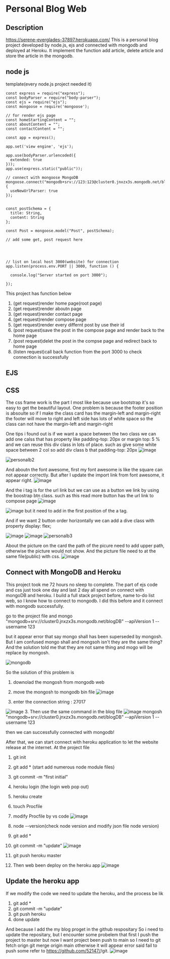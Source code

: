 # Personal Blog Web
## Description

https://serene-everglades-37897.herokuapp.com/
This is a personal blog project developed by node.js, ejs and connected with mongodb and deployed at Heroku.
It implement the function add article, delete article and store the article in the mongodb.

## node js 
template(every node.js project needed it)
```
const express = require("express");
const bodyParser = require("body-parser");
const ejs = require("ejs");
const mongoose = require('mongoose');

// for render ejs page
const homeStartingContent = "";
const aboutContent = "";
const contactContent = "";

const app = express();

app.set('view engine', 'ejs');

app.use(bodyParser.urlencoded({
  extended: true
}));
app.use(express.static("public"));

// connect with mongoose MongoDB
mongoose.connect("mongodb+srv://123:123@cluster0.jnxzx3s.mongodb.net/blogDB", {
  useNewUrlParser: true
});


const postSchema = {
  title: String,
  content: String
};

const Post = mongoose.model("Post", postSchema);

// add some get, post request here




// list on local host 3000(website) for connection
app.listen(process.env.PORT || 3000, function () {

  console.log("Server started on port 3000");

});
```

This project has function below
1. (get request)render home page(root page)
2. (get request)render aboutn page
3. (get request)render contact page
4. (get request)render compose page
5. (get request)render every differnt post by use their id
6. (post request)save the post in the compose page and render back to the home page
7. (post request)delet the post in the compse page and redirect back to home page
8. (listen request)call back function from the port 3000 to check connection is successfully

## EJS

## CSS
The css frame work is the part I most like because use bootstrap it's so easy to get the beautiful layout.
One problem is because the footer position is absoulte
so if I make the class card has the margin-left and margin-right
the footer will move to right and left side has lots of white space
so the class can not have the margin-left and margin-right

One tips i found out is if we want a space between the two class
we can add one calss that has property like padding-top: 20px or margin top: 5 % and we can reuse this div class in lots of place.
such as give some white space between 2 col so add div class b that padding-top: 20px 
![image](https://user-images.githubusercontent.com/79159894/186613316-b35a4b5b-e4c5-4abd-8c27-389b7142cb8a.png)

![personalb2](https://user-images.githubusercontent.com/79159894/186612811-918ce150-6ea4-4e9d-b99d-1d43f0fba9b8.png)

And aboutn the font awesome, first my font awesome is like the square can not appear correctly.
But after I update the import link from font awesome, it appear right.
![image](https://user-images.githubusercontent.com/79159894/186619302-ef7c7e2f-2839-4281-b5dd-48c7dcfeebca.png)

And the i tag is for the url link but we can use as a button we link by using the boostrap btn class.
such as this read more button has the url link to compose page
![image](https://user-images.githubusercontent.com/79159894/186620252-00c816fe-053a-492d-a723-ec2b72050b16.png)

![image](https://user-images.githubusercontent.com/79159894/186619893-c0c9d5ed-c44c-45e6-91ac-c73d92aea439.png)
but it need to add in the first position of the a tag.

And if we want 2 button order horizontally
we can add a dive class with property display: flex;

![image](https://user-images.githubusercontent.com/79159894/186621491-c75996a3-e10f-40a8-9678-63375b4bc51c.png)
![image](https://user-images.githubusercontent.com/79159894/186621592-6964578b-c586-4b00-a8f5-bcbba62384c6.png)
![personalb3](https://user-images.githubusercontent.com/79159894/186623305-1f1065cc-6431-47fd-a4eb-6d3f0d78fcfd.png)


About the picture on the card
the path of the picure need to add upper path, otherwise the picture would not show.
And the picture file need to at the same file(public) with css.
![image](https://user-images.githubusercontent.com/79159894/186622914-2c65edd5-811f-4a1f-8b1d-4fed9ed9d74b.png)

## Connect with MongoDB and Heroku

This project took me 72 hours no sleep to complete. The part of ejs code and css just took one day and last 2 day all spend on connect with mongoDB and heroku.
I build a full stack project before, name to-do list web, so I know how to connect to mongodb.
I did this before and it connect with mongodb successfully.

go to the project file and 
mongo "mongodb+srv://cluster0.jnxzx3s.mongodb.net/blogDB" --apiVersion 1 --username 123

but it appear error that say mongo shall has been superseded by mongosh.
But I am confused mongo shall and mongsoh isn't they are the same thing? And the solution told me that they are not same thing and mogo will be replace by mongosh.

![mongodb](https://user-images.githubusercontent.com/79159894/186591806-7477a78b-e051-4de3-a521-45cd9b9b91d5.png)

So the solution of this problem is 
1. downolad the mongosh from mongodb web
2. move the mongosh to mongodb bin file
![image](https://user-images.githubusercontent.com/79159894/186622201-d71bef18-020e-4741-a87a-e807547ed4c9.png)

4. enter the connection string : 27017

![image](https://user-images.githubusercontent.com/79159894/186603301-b1ae124f-1552-476d-8ecf-5f1a065e7424.png)
3. Then use the same command in the blog file
![image](https://user-images.githubusercontent.com/79159894/186603786-4f441ffc-1d91-4ccf-827a-19888d2f7297.png)
mongosh "mongodb+srv://cluster0.jnxzx3s.mongodb.net/blogDB" --apiVersion 1 --username 123

then we can successfully connected with mongodb!


After that, we can start connect with heroku application to let the website release at the internet.
At the project file
1. git init
2. git add * (start add numerous node module files)
3. git commit -m "first initial"
4. heroku login (the login web pop out)
5. heroku create
6. touch Procfile
7. modify Procfile by vs code
![image](https://user-images.githubusercontent.com/79159894/186606063-b5fbfbbd-3b35-42d4-959a-9c2e3b726301.png)


9. node --version(check node version and modify json file node version)
10. git add *
11. git commit -m "update"
![image](https://user-images.githubusercontent.com/79159894/186606276-4996f1d3-a9b1-4717-bd4a-1b85e5c562ba.png)

13. git push heroku master
14. Then web been deploy on the heroku app
![image](https://user-images.githubusercontent.com/79159894/186608379-7f59922a-c86f-4cd5-b776-44081e3c54cf.png)


## Update the heroku app
If we modify the code we need to update the heroku, and the process be lik
1. git add * 
2. git commit -m "update"
3. git push heroku
4. done update


And because I add the my blog proget in the github respositary
So i need to update the repositary, but I encounter some probelem that first I push the project to master but now I want project been push to main
so I need to
git fetch orign
git merge origin main
otherwise it will appear error said fail to push some refer to https://github.com/52147/<repository name>/git.
![image](https://user-images.githubusercontent.com/79159894/186609145-fdb72c7c-95f3-47e6-b013-0122edfaf214.png)

